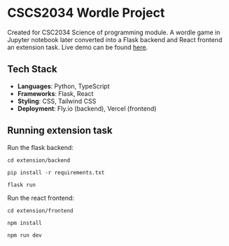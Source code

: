# CSCS2034 Wordle Project
Created for CSC2034 Science of programming module. A wordle game in Jupyter notebook later converted into a Flask backend and React frontend an extension task. Live demo can be found [here](https://wordle.markhuds.com/).

## Tech Stack

- **Languages**: Python, TypeScript
- **Frameworks**: Flask, React
- **Styling**: CSS, Tailwind CSS
- **Deployment**: Fly.io (backend), Vercel (frontend)

## Running extension task

Run the flask backend:
```
cd extension/backend
```
```
pip install -r requirements.txt
```
``` 
flask run
```
  
Run the react frontend:
```
cd extension/frontend
```
```
npm install
```
```
npm run dev
```

 
